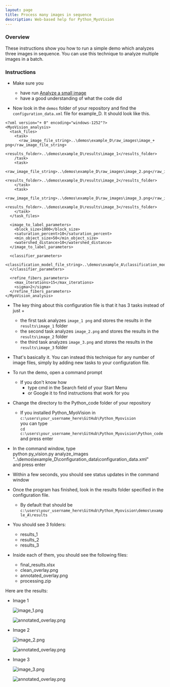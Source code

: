 ```yaml
---
layout: page
title: Process many images in sequence
description: Web-based help for Python_MyoVision
---
```


### Overview

These instructions show you how to run a simple demo which analyzes three images in sequence. You can use this technique to analyze multiple images in a batch.

### Instructions

+  Make sure you
   + have run [Analyze a small image](../analyze-a-small-image/analyze-a-small-image.html)
   + have a good understanding of what the code did

+  Now look in the `demos` folder of your repository and find the `configuration_data.xml` file for example_D. It should look like this.

~~~~
<?xml version="+ 0" encoding="windows-1252"?>
<MyoVision_analysis>
  <task_files>
    <task>
      <raw_image_file_string>..\demos\example_D\raw_images\image_+ png</raw_image_file_string>
      <results_folder>..\demos\example_D\results\image_1</results_folder>
    /task>
    <task>
      <raw_image_file_string>..\demos\example_D\raw_images\image_2.png</raw_image_file_string>
      <results_folder>..\demos\example_D\results\image_2</results_folder>
    </task>
    <task>
      <raw_image_file_string>..\demos\example_D\raw_images\image_3.png</raw_image_file_string>
      <results_folder>..\demos\example_D\results\image_3</results_folder>
    </task>
  </task_files>
  
  <image_to_label_parameters>
    <block_size>1000</block_size>
    <saturation_percent>10</saturation_percent>
    <min_object_size>50</min_object_size>
    <watershed_distance>10</watershed_distance>
  </image_to_label_parameters>

  <classifier_parameters>
    <classification_model_file_string>..\demos\example_A\classification_model\classification_model.svc</classification_model_file_string>
  </classifier_parameters>
  
  <refine_fibers_parameters>
    <max_iterations>15</max_iterations>
    <sigma>2</sigma>
  </refine_fibers_parameters>
</MyoVision_analysis>
~~~~

+  The key thing about this configuration file is that it has 3 tasks instead of just + 
   + the first task analyzes `image_1 png` and stores the results in the `results\image_1` folder
   + the second task analyzes `image_2.png` and stores the results in the `results\image_2` folder
   + the third task analyzes `image_3.png` and stores the results in the `results\image_3` folder  

+  That's basically it. You can instead this technique for any number of image files, simply by adding new tasks to your configuration file.

+  To run the demo, open a command prompt
   + If you don't know how
     + type cmd in the Search field of your Start Menu
     + or Google it to find instructions that work for you  

+  Change the directory to the Python_code folder of your repository
   + If you installed Python_MyoVision in `c:\users\your_username_here\GitHub\Python_Myovision`  
you can type  
`cd c:\users\your_username_here\GitHub\Python_Myovision\Python_code`  
and press enter  

+  In the command window, type  
python py_vision.py analyze_images "..\demos\example_D\configuration_data\configuration_data.xml"  
and press enter

+  Within a few seconds, you should see status updates in the command window

+  Once the program has finished, look in the results folder specified in the configuration file.
   + By default that should be  
`c:\users\your_username_here\GitHub\Python_Myovision\demos\example_A\results`  

+  You should see 3 folders:
   + results_1
   + results_2
   + results_3  
   
+  Inside each of them, you should see the following files:
   + final_results.xlsx
   + clean_overlay.png
   + annotated_overlay.png
   + processing.zip

Here are the results:

+ Image 1

  ![image_1.png](image_1/image_1.png)  
  
  ![annotated_overlay.png](image_1/annotated_overlay.png)  

+ Image 2

  ![image_2.png](image_2/image_2.png)  
  
  ![annotated_overlay.png](image_2/annotated_overlay.png)  

+ Image 3

  ![image_3.png](image_3/image_3.png)  
  
  ![annotated_overlay.png](image_3/annotated_overlay.png)  

